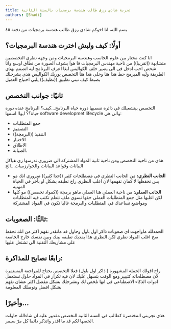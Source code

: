 ```yaml
---
title: تجربة شادي رزق طالب هندسة برمجيات بالسنة الثانية
authors: [Shadi]
---
```


بسم الله، انا اخوكم شادي رزق طالب هندسة برمجيات من دفعة ٤٥


## أولًا: كيف وليش اخترت هندسة البرمجيات؟
انا كنت محتار بين علوم الحاسب وهندسة البرمجيات ومن وجهة نظري التخصصين متشابهة ((تقريبا)) 
من ناحية مهندس البرمجيات فا هوا يشوف الصورة من نطاق اوسع وانا شخص احب ادخل في الي يصير خلف الكواليس ابغا اعرف البرنامج ليه اتصمم بهذي الطريقة وليه المبرمج حط هذا هنا وخلى هذا هنا
التخصص يوريك الكواليس هذي يشرحلك بضبط كيف تبني تطبيق ((نظيف)) يلبي احتياج العميل 
## ثانيًا: جوانب التخصص
التخصص بيتشعبلك في دائرة نسميها دورة حياة البرنامج...كيف؟ البرنامج عنده دورة حياة؟؟  ايوا! اسمها software developmet lifecycle والي هي:
- جمع المتطلبات
- التصميم
- التنفيذ ((البرمجة))
- الاختبار
- الاطلاق
- الصيانة.
  
 هذي من ناحية التخصص ومن ناحية ثانية المواد المشتركة الي ضروري تدرسها زي هياكل البيانات وقواعد البيانات والخوارزميات...الخ 
- **الجانب النظري:**
من الجانب النظري في مصطلحات كثير ((جدا كثير)) ضروري انك مو بس تحفظها لا كمان تفهمها لان اغلب النظري راح تطبقه بشكل او بأخر في الحياة المهنية 
- **الجانب العملي:**
من ناحية العملي هنا العملي ماهو برمجة ((كمواد تخصص)) مو كلها لكن اغلبها مثل جمع المتطلبات العملي حقها تسوي ملف تتعلم تكتب فيه المتطلبات ومواضيع تساعدك في المتطلبات
والبرمجة غالبا تكون في المواد المشتركة
## ثالثًا: الصعوبات:
الحمدلله ماواجهت اي صعوبات ذاكر اول باول وحاول قد ماتقدر تفهم اكثر من انك تحفظ صح اغلب المواد نظري لكن النظري هذا يمديك تطبقه بينك وبين نفسك خارج الجامعة على مشاريعك التقنية الي تشتغل عليها
## رابعًا نصايح للمذاكرة:
راح اقولك الجملة المشهورة ( ذاكر اول باول) فعلا التخصص يحتاج للمراجعة المستمرة لان مصطلحاته كثييير ومع الوقت بتسهل عليك لان فيه تكرار في المواد
حاول تستعمل ادوات الذكاء الاصطناعي في انها تلخص لك وتشرحلك بشكل مفصل اكثر عشان تفهم بشكل افضل وتوصلك المعلومة
## وأخيرًا…
هذي تجربتي المختصرة كطالب في السنة الثانية التخصص مقدور عليه ان شاءالله حاولت الخصها لكم قد ما اقدر واتذكر دائما كل مرّ سيمر.
